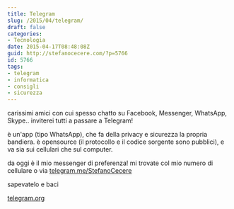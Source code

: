 ```yaml
---
title: Telegram
slug: /2015/04/telegram/
draft: false
categories:
- Tecnologia
date: 2015-04-17T08:48:08Z
guid: http://stefanocecere.com/?p=5766
id: 5766
tags:
- telegram
- informatica
- consigli
- sicurezza
---
```


carissimi amici con cui spesso chatto su Facebook, Messenger, WhatsApp, Skype.. inviterei tutti a passare a Telegram!

è un'app (tipo WhatsApp), che fa della privacy e sicurezza la propria bandiera. è opensource (il protocollo e il codice sorgente sono pubblici), e va sia sui cellulari che sul computer.

da oggi è il mio messenger di preferenza!
mi trovate col mio numero di cellulare o via [telegram.me/StefanoCecere](https://telegram.me/StefanoCecere)

sapevatelo e baci

[telegram.org](https://telegram.org)